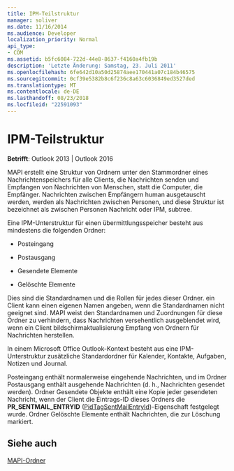 ```yaml
---
title: IPM-Teilstruktur
manager: soliver
ms.date: 11/16/2014
ms.audience: Developer
localization_priority: Normal
api_type:
- COM
ms.assetid: b5fc6084-722d-44e8-8637-f4160a4fb19b
description: 'Letzte Änderung: Samstag, 23. Juli 2011'
ms.openlocfilehash: 6fe642d10a50d25874aee170441a07c184b46575
ms.sourcegitcommit: 0cf39e5382b8c6f236c8a63c6036849ed3527ded
ms.translationtype: MT
ms.contentlocale: de-DE
ms.lasthandoff: 08/23/2018
ms.locfileid: "22591093"
---
```

# <a name="ipm-subtree"></a>IPM-Teilstruktur

  
  
**Betrifft**: Outlook 2013 | Outlook 2016 
  
MAPI erstellt eine Struktur von Ordnern unter den Stammordner eines Nachrichtenspeichers für alle Clients, die Nachrichten senden und Empfangen von Nachrichten von Menschen, statt die Computer, die Empfänger. Nachrichten zwischen Empfängern human ausgetauscht werden, werden als Nachrichten zwischen Personen, und diese Struktur ist bezeichnet als zwischen Personen Nachricht oder IPM, subtree. 
  
Eine IPM-Unterstruktur für einen übermittlungsspeicher besteht aus mindestens die folgenden Ordner:
  
- Posteingang
    
- Postausgang
    
- Gesendete Elemente
    
- Gelöschte Elemente
    
Dies sind die Standardnamen und die Rollen für jedes dieser Ordner. ein Client kann einen eigenen Namen angeben, wenn die Standardnamen nicht geeignet sind. MAPI weist den Standardnamen und Zuordnungen für diese Ordner zu verhindern, dass Nachrichten versehentlich ausgeblendet wird, wenn ein Client bildschirmaktualisierung Empfang von Ordnern für Nachrichten herstellen. 
  
In einem Microsoft Office Outlook-Kontext besteht aus eine IPM-Unterstruktur zusätzliche Standardordner für Kalender, Kontakte, Aufgaben, Notizen und Journal.
  
Posteingang enthält normalerweise eingehende Nachrichten, und im Ordner Postausgang enthält ausgehende Nachrichten (d. h., Nachrichten gesendet werden). Ordner Gesendete Objekte enthält eine Kopie jeder gesendeten Nachricht, wenn der Client die Eintrags-ID dieses Ordners die **PR_SENTMAIL_ENTRYID** ([PidTagSentMailEntryId](pidtagsentmailentryid-canonical-property.md))-Eigenschaft festgelegt wurde. Ordner Gelöschte Elemente enthält Nachrichten, die zur Löschung markiert. 
  
## <a name="see-also"></a>Siehe auch



[MAPI-Ordner](mapi-folders.md)

